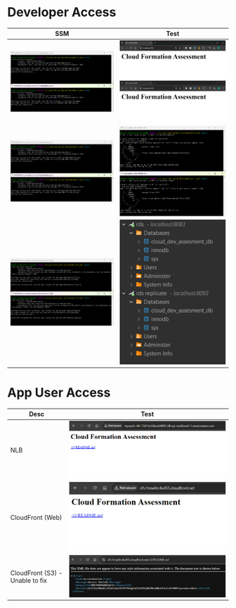 
# Developer Access

| SSM                             | Test                                    |
| ------------------------------- | --------------------------------------- |
| ![ec2-web-ssm](ec2-web-ssm.png) | ![ec2-web-browser](ec2-web-browser.png) |
| ![ec2-ssh-ssm](ec2-ssh-ssm.png) | ![ec2-ssh-ssh](ec2-ssh-ssh.png)         |
| ![rds-ssm](rds-ssm.png)         | ![rds-dbeaver](rds-dbeaver.png)         |

# App User Access

| Desc                            | Test                                    |
| ------------------------------- | --------------------------------------- |
| NLB                             | ![nlb-browser](nlb-browser.png)         |
| CloudFront (Web)                | ![cloudfront-nlb](cloudfront-nlb.png)   |
| CloudFront (S3) - Unable to fix | ![cloudfront-s3](cloudfront-s3.png)     |
